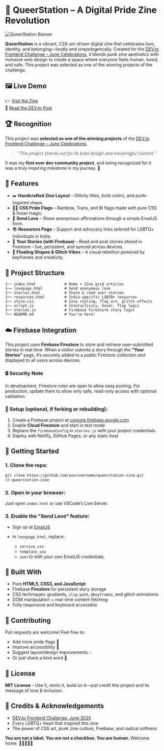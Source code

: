# 🌈 QueerStation – A Digital Pride Zine Revolution

![QueerStation Banner](https://github.com/user-attachments/assets/7b61655b-c9d7-42cc-8608-4a4876682d1b)

**QueerStation** is a vibrant, CSS-art-driven digital zine that celebrates love, identity, and belonging—loudly and unapologetically. Created for the [DEV.to Frontend Challenge – June Celebrations](https://dev.to/challenges/frontend-2025-06-04), it blends punk zine aesthetics with inclusive web design to create a space where *everyone* feels human, loved, and safe. This project was selected as one of the winning projects of the challenge. 


## 🖼️ Live Demo

👉 [Visit the Zine](https://brilliant-hamster-1e022f.netlify.app/)  
📝 [Read the DEV.to Post](https://dev.to/sneha_2004/queerstation-a-digital-pride-zine-revolution-43h4)

## 🏆 Recognition

This project was **selected as one of the winning projects** of the [DEV.to Frontend Challenge – June Celebrations](https://dev.to/challenges/frontend-2025-06-04).

> _"This project stands out for its bold design and meaningful content."_

It was my **first ever dev community project**, and being recognized for it was a truly inspiring milestone in my journey. 💫

## 📌 Features

- ✒️ **Handcrafted Zine Layout** – Glitchy titles, bold colors, and punk-inspired chaos.
- 🏳️‍🌈 **CSS Pride Flags** – Rainbow, Trans, and Bi flags made with pure CSS & hover magic.
- 💌 **Send Love** – Share anonymous affirmations through a simple EmailJS form.
- 📚 **Resources Page** – Support and advocacy links tailored for LGBTQ+ individuals in India.
- 📖 **Your Stories (with Firebase)** – Read and post stories stored in Firestore – live, persistent, and synced across devices.
- 🎈 **Floating Shapes & Glitch Vibes** – A visual rebellion powered by keyframes and creativity.


## 🧩 Project Structure

```plaintext
├── index.html             # Home + Zine grid articles
├── lovepage.html          # Send anonymous love
├── stories.html           # Share & read user stories
├── resources.html         # India-specific LGBTQ+ resources
├── style.css              # Zine styling, flag art, glitch effects
├── script.js              # Interactivity, hover, flag logic
├── stories.js             # Firebase Firestore story logic
└── README.md              # You're here!
````


## ☁️ Firebase Integration

This project uses **Firebase Firestore** to store and retrieve user-submitted stories in real time. When a visitor submits a story through the **“Your Stories”** page, it’s securely added to a public Firestore collection and displayed to all users across devices.

### 🔒 Security Note

In development, Firestore rules are open to allow easy posting. For production, update them to allow only safe, read-only access with optional validation.

### 🔧 Setup (optional, if forking or rebuilding):

1. Create a Firebase project at [console.firebase.google.com](https://console.firebase.google.com)
2. Enable **Cloud Firestore** and start in test mode
3. Replace the `firebaseConfig` in `stories.js` with your project credentials
4. Deploy with Netlify, GitHub Pages, or any static host



## 🚀 Getting Started

### 1. Clone the repo:

```bash
git clone https://github.com/yourusername/queerstation-zine.git
cd queerstation-zine
```

### 2. Open in your browser:

Just open `index.html` or use VSCode’s Live Server.

### 3. Enable the "Send Love" feature:

* Sign up at [EmailJS](https://www.emailjs.com/)
* In `lovepage.html`, replace:

  * `service_xxx`
  * `template_xxx`
  * `userID`
    with your own EmailJS credentials.



## 🧠 Built With

* Pure **HTML5, CSS3, and JavaScript**
* Firebase **Firestore** for persistent story storage
* CSS techniques: gradients, `clip-path`, `@keyframes`, and glitch animations
* DOM manipulation + real-time content fetching
* Fully responsive and keyboard accessible

## 🤝 Contributing

Pull requests are welcome! Feel free to:

* Add more pride flags 🌈
* Improve accessibility 🦾
* Suggest layout/design improvements 💡
* Or just share a kind word 🌻

## 📜 License

**MIT License** – Use it, remix it, build on it—just credit this project and its message of love & inclusion.


## 💖 Credits & Acknowledgements

* [DEV.to Frontend Challenge: June 2025](https://dev.to/challenges/frontend-2025-06-04)
* Every LGBTQ+ heart that inspired this zine
* The power of CSS art, punk zine culture, Firebase, and radical softness


**You are not a label. You are not a checkbox. You are human.**
Welcome home. 🏳️‍⚧️🏳️‍🌈💗

